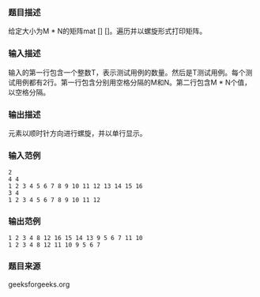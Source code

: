 ### 题目描述
给定大小为M * N的矩阵mat [] []。遍历并以螺旋形式打印矩阵。
### 输入描述
输入的第一行包含一个整数T，表示测试用例的数量。然后是T测试用例。每个测试用例都有2行。第一行包含分别用空格分隔的M和N。第二行包含M * N个值，以空格分隔。
### 输出描述
元素以顺时针方向进行螺旋，并以单行显示。
### 输入范例
```
2
4 4
1 2 3 4 5 6 7 8 9 10 11 12 13 14 15 16
3 4
1 2 3 4 5 6 7 8 9 10 11 12
```
### 输出范例
```
1 2 3 4 8 12 16 15 14 13 9 5 6 7 11 10
1 2 3 4 8 12 11 10 9 5 6 7
```
### 题目来源
geeksforgeeks.org


